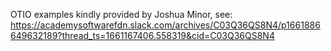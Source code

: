 OTIO examples kindly provided by Joshua Minor, see:
	https://academysoftwarefdn.slack.com/archives/C03Q36QS8N4/p1661886649632189?thread_ts=1661167406.558319&cid=C03Q36QS8N4
